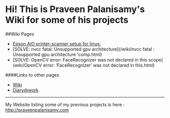 Hi! This is Praveen Palanisamy's Wiki for some of his projects
=========================================


##Wiki Pages

* [Epson AIO printer-scanner setup for linux: ](/wiki/Epson-AIO-printer-scanner-drivers-on-linux.html)
* [SOLVE: nvcc fatal: Unsupported gpu architecture](/wiki/nvcc fatal   : Unsupported gpu architecture 'comp.html)
* [SOLVE: OpenCV error: FaceRecognizer was not declared in this scope](wiki/OpenCV error: ‘FaceRecognizer’ was not declared in this.html)



####Links to other pages
* [Wiki](/wiki)
* [Diary@work](http://praveenofpersia.bitbucket.org/workDiary)

--------------------------------------
My Website listing some of my previous projects is here : <http://praveenpalanisamy.com>
